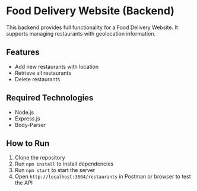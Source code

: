 # Food Delivery Website (Backend)

This backend provides full functionality for a Food Delivery Website. It supports managing restaurants with geolocation information.

## Features
- Add new restaurants with location
- Retrieve all restaurants
- Delete restaurants

## Required Technologies
- Node.js
- Express.js
- Body-Parser

## How to Run
1. Clone the repository
2. Run `npm install` to install dependencies
3. Run `npm start` to start the server
4. Open `http://localhost:3004/restaurants` in Postman or browser to test the API

